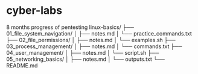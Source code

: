 # cyber-labs
8 months progress of pentesting 
linux-basics/
├── 01_file_system_navigation/
│   ├── notes.md
│   └── practice_commands.txt
├── 02_file_permissions/
│   ├── notes.md
│   └── examples.sh
├── 03_process_management/
│   ├── notes.md
│   └── commands.txt
├── 04_user_management/
│   ├── notes.md
│   └── script.sh
├── 05_networking_basics/
│   ├── notes.md
│   └── outputs.txt
└── README.md

